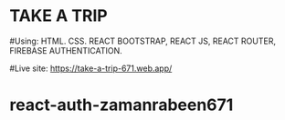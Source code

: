 # TAKE A TRIP
#Using: HTML. CSS. REACT BOOTSTRAP, REACT JS, REACT ROUTER, FIREBASE AUTHENTICATION.

#Live site: https://take-a-trip-671.web.app/

# react-auth-zamanrabeen671
